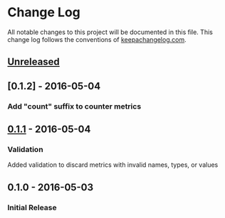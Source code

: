 # Change Log
All notable changes to this project will be documented in this file. This change log follows the conventions of [keepachangelog.com](http://keepachangelog.com/).

## [Unreleased]

## [0.1.2] - 2016-05-04
### Add "count" suffix to counter metrics

## [0.1.1] - 2016-05-04
### Validation

Added validation to discard metrics with invalid names, types, or values

## 0.1.0 - 2016-05-03
### Initial Release

[Unreleased]: https://github.com/orgsync/metrics-statsd/compare/0.1.2...HEAD
[0.1.1]: https://github.com/orgsync/metrics-statsd/compare/0.1.1...0.1.2
[0.1.1]: https://github.com/orgsync/metrics-statsd/compare/0.1.0...0.1.1
